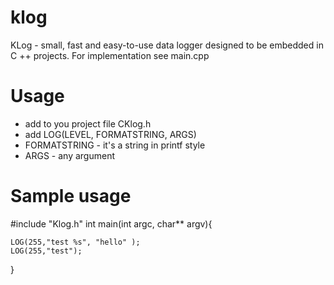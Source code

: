 klog
====

KLog - small, fast and easy-to-use data logger designed to be embedded in C ++ projects. 
For implementation see main.cpp


Usage
=====

* add to you project file CKlog.h
* add LOG(LEVEL, FORMATSTRING, ARGS)
 * FORMATSTRING - it's a string in printf style
 * ARGS - any argument

Sample usage
============

#include "Klog.h"
int main(int argc, char** argv){
  
	LOG(255,"test %s", "hello" );
	LOG(255,"test");

}





